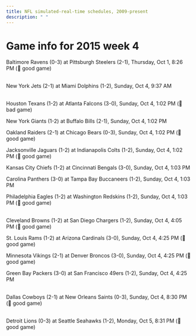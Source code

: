 ```yaml
---
title: NFL simulated-real-time schedules, 2009-present
description: " "
---
```


# Game info for 2015 week 4

Baltimore Ravens (0-3) at Pittsburgh Steelers (2-1), Thursday, Oct 1, 8:26 PM (:football: good game)

<br/>New York Jets (2-1) at Miami Dolphins (1-2), Sunday, Oct 4, 9:37 AM

<br/>Houston Texans (1-2) at Atlanta Falcons (3-0), Sunday, Oct 4, 1:02 PM (:red_circle: bad game)

New York Giants (1-2) at Buffalo Bills (2-1), Sunday, Oct 4, 1:02 PM

Oakland Raiders (2-1) at Chicago Bears (0-3), Sunday, Oct 4, 1:02 PM (:football: good game)

Jacksonville Jaguars (1-2) at Indianapolis Colts (1-2), Sunday, Oct 4, 1:02 PM (:football: good game)

Kansas City Chiefs (1-2) at Cincinnati Bengals (3-0), Sunday, Oct 4, 1:03 PM

Carolina Panthers (3-0) at Tampa Bay Buccaneers (1-2), Sunday, Oct 4, 1:03 PM

Philadelphia Eagles (1-2) at Washington Redskins (1-2), Sunday, Oct 4, 1:03 PM (:football: good game)

<br/>Cleveland Browns (1-2) at San Diego Chargers (1-2), Sunday, Oct 4, 4:05 PM (:football: good game)

St. Louis Rams (1-2) at Arizona Cardinals (3-0), Sunday, Oct 4, 4:25 PM (:football: good game)

Minnesota Vikings (2-1) at Denver Broncos (3-0), Sunday, Oct 4, 4:25 PM (:football: good game)

Green Bay Packers (3-0) at San Francisco 49ers (1-2), Sunday, Oct 4, 4:25 PM

<br/>Dallas Cowboys (2-1) at New Orleans Saints (0-3), Sunday, Oct 4, 8:30 PM (:football: good game)

<br/>Detroit Lions (0-3) at Seattle Seahawks (1-2), Monday, Oct 5, 8:31 PM (:football: good game)

